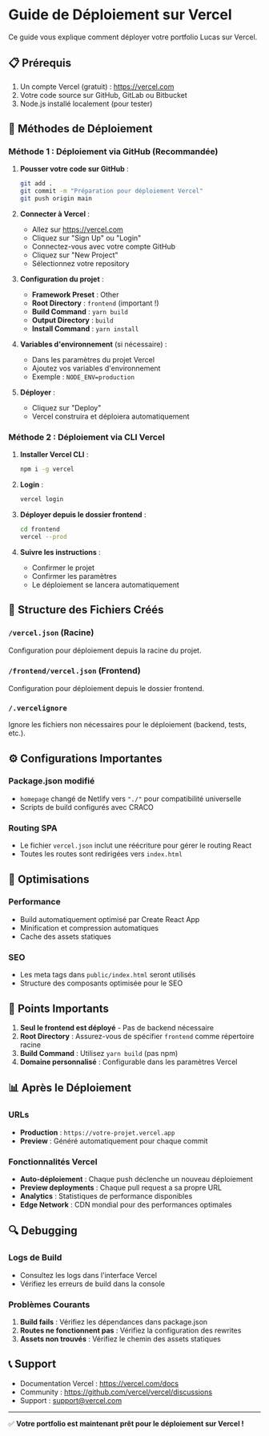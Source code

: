 # Guide de Déploiement sur Vercel

Ce guide vous explique comment déployer votre portfolio Lucas sur Vercel.

## 📋 Prérequis

1. Un compte Vercel (gratuit) : https://vercel.com
2. Votre code source sur GitHub, GitLab ou Bitbucket
3. Node.js installé localement (pour tester)

## 🚀 Méthodes de Déploiement

### Méthode 1 : Déploiement via GitHub (Recommandée)

1. **Pousser votre code sur GitHub** :
   ```bash
   git add .
   git commit -m "Préparation pour déploiement Vercel"
   git push origin main
   ```

2. **Connecter à Vercel** :
   - Allez sur https://vercel.com
   - Cliquez sur "Sign Up" ou "Login"
   - Connectez-vous avec votre compte GitHub
   - Cliquez sur "New Project"
   - Sélectionnez votre repository

3. **Configuration du projet** :
   - **Framework Preset** : Other
   - **Root Directory** : `frontend` (important !)
   - **Build Command** : `yarn build`
   - **Output Directory** : `build`
   - **Install Command** : `yarn install`

4. **Variables d'environnement** (si nécessaire) :
   - Dans les paramètres du projet Vercel
   - Ajoutez vos variables d'environnement
   - Exemple : `NODE_ENV=production`

5. **Déployer** :
   - Cliquez sur "Deploy"
   - Vercel construira et déploiera automatiquement

### Méthode 2 : Déploiement via CLI Vercel

1. **Installer Vercel CLI** :
   ```bash
   npm i -g vercel
   ```

2. **Login** :
   ```bash
   vercel login
   ```

3. **Déployer depuis le dossier frontend** :
   ```bash
   cd frontend
   vercel --prod
   ```

4. **Suivre les instructions** :
   - Confirmer le projet
   - Confirmer les paramètres
   - Le déploiement se lancera automatiquement

## 📁 Structure des Fichiers Créés

### `/vercel.json` (Racine)
Configuration pour déploiement depuis la racine du projet.

### `/frontend/vercel.json` (Frontend)
Configuration pour déploiement depuis le dossier frontend.

### `/.vercelignore`
Ignore les fichiers non nécessaires pour le déploiement (backend, tests, etc.).

## ⚙️ Configurations Importantes

### Package.json modifié
- `homepage` changé de Netlify vers `"./"` pour compatibilité universelle
- Scripts de build configurés avec CRACO

### Routing SPA
- Le fichier `vercel.json` inclut une réécriture pour gérer le routing React
- Toutes les routes sont redirigées vers `index.html`

## 🔧 Optimisations

### Performance
- Build automatiquement optimisé par Create React App
- Minification et compression automatiques
- Cache des assets statiques

### SEO
- Les meta tags dans `public/index.html` seront utilisés
- Structure des composants optimisée pour le SEO

## 🚨 Points Importants

1. **Seul le frontend est déployé** - Pas de backend nécessaire
2. **Root Directory** : Assurez-vous de spécifier `frontend` comme répertoire racine
3. **Build Command** : Utilisez `yarn build` (pas npm)
4. **Domaine personnalisé** : Configurable dans les paramètres Vercel

## 📊 Après le Déploiement

### URLs
- **Production** : `https://votre-projet.vercel.app`
- **Preview** : Généré automatiquement pour chaque commit

### Fonctionnalités Vercel
- **Auto-déploiement** : Chaque push déclenche un nouveau déploiement
- **Preview deployments** : Chaque pull request a sa propre URL
- **Analytics** : Statistiques de performance disponibles
- **Edge Network** : CDN mondial pour des performances optimales

## 🔍 Debugging

### Logs de Build
- Consultez les logs dans l'interface Vercel
- Vérifiez les erreurs de build dans la console

### Problèmes Courants
1. **Build fails** : Vérifiez les dépendances dans package.json
2. **Routes ne fonctionnent pas** : Vérifiez la configuration des rewrites
3. **Assets non trouvés** : Vérifiez le chemin des assets statiques

## 📞 Support

- Documentation Vercel : https://vercel.com/docs
- Community : https://github.com/vercel/vercel/discussions
- Support : support@vercel.com

---

✅ **Votre portfolio est maintenant prêt pour le déploiement sur Vercel !**